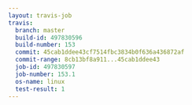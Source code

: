 ```yaml
---
layout: travis-job
travis:
  branch: master
  build-id: 497830596
  build-number: 153
  commit: 45cab1ddee43cf7514fbc3834b0f636a436872af
  commit-range: 8cb13bf8a911...45cab1ddee43
  job-id: 497830597
  job-number: 153.1
  os-name: linux
  test-result: 1
---
```

